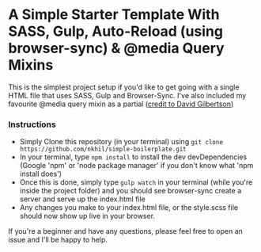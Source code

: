 # A Simple Starter Template With SASS, Gulp, Auto-Reload (using browser-sync) & @media Query Mixins

This is the simplest project setup if you'd like to get going with a single HTML file that uses SASS, Gulp and Browser-Sync. I've also included my favourite @media query mixin as a partial ([credit to David Gilbertson](https://medium.freecodecamp.org/the-100-correct-way-to-do-css-breakpoints-88d6a5ba1862))

### Instructions

* Simply Clone this repository (in your terminal) using `git clone https://github.com/nkhil/simple-boilerplate.git`
* In your terminal, type `npm install` to install the dev devDependencies (Google 'npm' or 'node package manager' if you don't know what 'npm install does')
* Once this is done, simply type `gulp watch` in your terminal (while you're inside the project folder) and you should see browser-sync create a server and serve up the index.html file
* Any changes you make to your index.html file, or the style.scss file should now show up live in your browser.

If you're a beginner and have any questions, please feel free to open an issue and I'll be happy to help.
